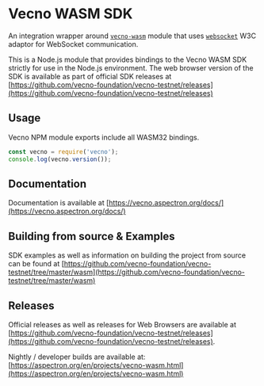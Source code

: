 # Vecno WASM SDK

An integration wrapper around [`vecno-wasm`](https://www.npmjs.com/package/vecno-wasm) module that uses [`websocket`](https://www.npmjs.com/package/websocket) W3C adaptor for WebSocket communication.

This is a Node.js module that provides bindings to the Vecno WASM SDK strictly for use in the Node.js environment. The web browser version of the SDK is available as part of official SDK releases at [https://github.com/vecno-foundation/vecno-testnet/releases](https://github.com/vecno-foundation/vecno-testnet/releases)

## Usage

Vecno NPM module exports include all WASM32 bindings.
```javascript
const vecno = require('vecno');
console.log(vecno.version());
```

## Documentation

Documentation is available at [https://vecno.aspectron.org/docs/](https://vecno.aspectron.org/docs/)


## Building from source & Examples

SDK examples as well as information on building the project from source can be found at [https://github.com/vecno-foundation/vecno-testnet/tree/master/wasm](https://github.com/vecno-foundation/vecno-testnet/tree/master/wasm)

## Releases

Official releases as well as releases for Web Browsers are available at [https://github.com/vecno-foundation/vecno-testnet/releases](https://github.com/vecno-foundation/vecno-testnet/releases).

Nightly / developer builds are available at: [https://aspectron.org/en/projects/vecno-wasm.html](https://aspectron.org/en/projects/vecno-wasm.html)

